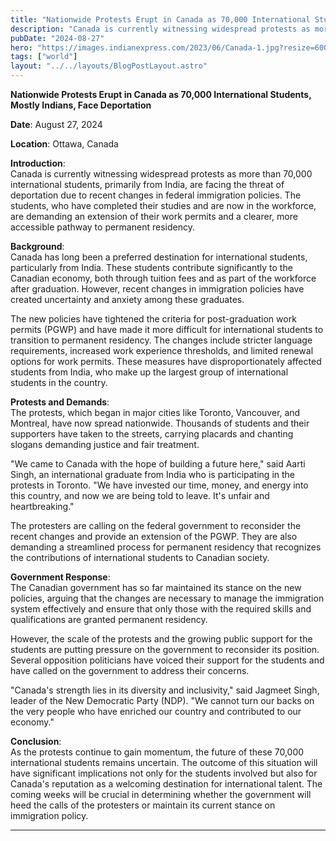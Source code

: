 ```yaml
---
title: "Nationwide Protests Erupt in Canada as 70,000 International Students, Mostly Indians, Face Deportation"
description: "Canada is currently witnessing widespread protests as more than 70,000 international students, primarily from India, are facing the threat of deportation due to recent changes in federal immigration policies."
pubDate: "2024-08-27"
hero: "https://images.indianexpress.com/2023/06/Canada-1.jpg?resize=600,400"
tags: ["world"]
layout: "../../layouts/BlogPostLayout.astro"
---
```

**Nationwide Protests Erupt in Canada as 70,000 International Students, Mostly Indians, Face Deportation**

**Date**: August 27, 2024

**Location**: Ottawa, Canada

**Introduction**:  
Canada is currently witnessing widespread protests as more than 70,000 international students, primarily from India, are facing the threat of deportation due to recent changes in federal immigration policies. The students, who have completed their studies and are now in the workforce, are demanding an extension of their work permits and a clearer, more accessible pathway to permanent residency.

**Background**:  
Canada has long been a preferred destination for international students, particularly from India. These students contribute significantly to the Canadian economy, both through tuition fees and as part of the workforce after graduation. However, recent changes in immigration policies have created uncertainty and anxiety among these graduates.

The new policies have tightened the criteria for post-graduation work permits (PGWP) and have made it more difficult for international students to transition to permanent residency. The changes include stricter language requirements, increased work experience thresholds, and limited renewal options for work permits. These measures have disproportionately affected students from India, who make up the largest group of international students in the country.

**Protests and Demands**:  
The protests, which began in major cities like Toronto, Vancouver, and Montreal, have now spread nationwide. Thousands of students and their supporters have taken to the streets, carrying placards and chanting slogans demanding justice and fair treatment.

"We came to Canada with the hope of building a future here," said Aarti Singh, an international graduate from India who is participating in the protests in Toronto. "We have invested our time, money, and energy into this country, and now we are being told to leave. It's unfair and heartbreaking."

The protesters are calling on the federal government to reconsider the recent changes and provide an extension of the PGWP. They are also demanding a streamlined process for permanent residency that recognizes the contributions of international students to Canadian society.

**Government Response**:  
The Canadian government has so far maintained its stance on the new policies, arguing that the changes are necessary to manage the immigration system effectively and ensure that only those with the required skills and qualifications are granted permanent residency.

However, the scale of the protests and the growing public support for the students are putting pressure on the government to reconsider its position. Several opposition politicians have voiced their support for the students and have called on the government to address their concerns.

"Canada's strength lies in its diversity and inclusivity," said Jagmeet Singh, leader of the New Democratic Party (NDP). "We cannot turn our backs on the very people who have enriched our country and contributed to our economy."

**Conclusion**:  
As the protests continue to gain momentum, the future of these 70,000 international students remains uncertain. The outcome of this situation will have significant implications not only for the students involved but also for Canada's reputation as a welcoming destination for international talent. The coming weeks will be crucial in determining whether the government will heed the calls of the protesters or maintain its current stance on immigration policy.

---